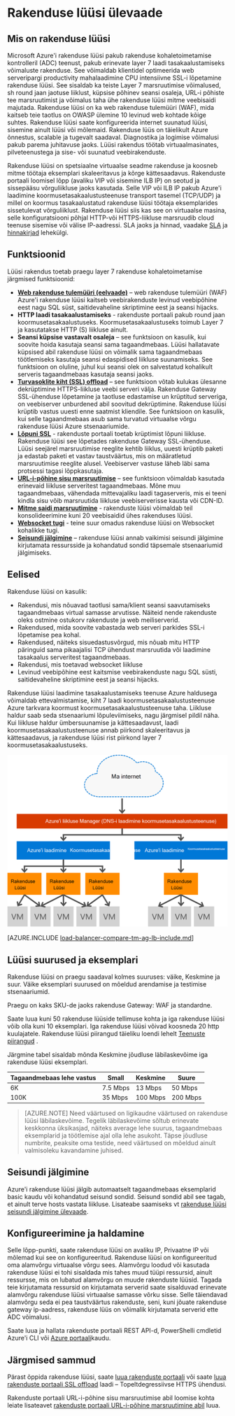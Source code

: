 <properties
   pageTitle="Sissejuhatus rakenduse lüüsi | Microsoft Azure'i"
   description="Sellel lehel antakse ülevaade sellest rakenduse lüüsi teenus layer 7 koormusetasakaalustuseks, sh lüüsi suurused, HTTP laadimine tasakaalustavad, küpsise seansi osaleja ja SSL offload."
   documentationCenter="na"
   services="application-gateway"
   authors="georgewallace"
   manager="carmonm"
   editor="tysonn"/>
<tags
   ms.service="application-gateway"
   ms.devlang="na"
   ms.topic="hero-article"
   ms.tgt_pltfrm="na"
   ms.workload="infrastructure-services"
   ms.date="10/25/2016"
   ms.author="gwallace"/>

# <a name="application-gateway-overview"></a>Rakenduse lüüsi ülevaade

## <a name="what-is-application-gateway"></a>Mis on rakenduse lüüsi

Microsoft Azure'i rakenduse lüüsi pakub rakenduse kohaletoimetamise kontrolleril (ADC) teenust, pakub erinevate layer 7 laadi tasakaalustamiseks võimaluste rakenduse. See võimaldab klientidel optimeerida web serveripargi productivity mahalaadimine CPU intensiivne SSL-i lõpetamine rakenduse lüüsi. See sisaldab ka teiste Layer 7 marsruutimise võimalused, sh round jaan jaotuse liiklust, küpsise põhinev seansi osaleja, URL-i põhiste tee marsruutimist ja võimalus taha ühe rakenduse lüüsi mitme veebisaidi majutada. Rakenduse lüüsi on ka web rakenduse tulemüüri (WAF), mida kaitseb teie taotlus on OWASP ülemine 10 levinud web kohtade kõige suhtes. Rakenduse lüüsi saate konfigureerida internet suunatud lüüsi, sisemine ainult lüüsi või mõlemaid. Rakenduse lüüs on täielikult Azure õnnestus, scalable ja tugevalt saadaval. Diagnostika ja logimise võimalusi pakub parema juhitavuse jaoks. Lüüsi rakendus töötab virtuaalmasinates, pilveteenustega ja sise- või suunatud veebirakenduste.

Rakenduse lüüsi on spetsiaalne virtuaalse seadme rakenduse ja koosneb mitme töötaja eksemplari skaleeritavus ja kõrge kättesaadavus. Rakenduste portaali loomisel lõpp (avaliku VIP või sisemine ILB IP) on seotud ja sissepääsu võrguliikluse jaoks kasutada. Selle VIP või ILB IP pakub Azure'i laadimine koormusetasakaalustusteenuse transport tasemel (TCP/UDP) ja millel on koormus tasakaalustatud rakenduse lüüsi töötaja eksemplarides sissetulevat võrguliiklust. Rakenduse lüüsi siis kas see on virtuaalse masina, selle konfiguratsiooni põhjal HTTP-või HTTPS-liikluse marsruudib cloud teenuse sisemise või välise IP-aadressi. SLA jaoks ja hinnad, vaadake [SLA](https://azure.microsoft.com/support/legal/sla/) ja [hinnakirjad](https://azure.microsoft.com/pricing/details/application-gateway/) lehekülgi.

## <a name="features"></a>Funktsioonid

Lüüsi rakendus toetab praegu layer 7 rakenduse kohaletoimetamise järgmised funktsioonid:

- **[Web rakenduse tulemüüri (eelvaade)](application-gateway-webapplicationfirewall-overview.md)** – web rakenduse tulemüüri (WAF) Azure'i rakenduse lüüsi kaitseb veebirakenduste levinud veebipõhine eest nagu SQL süst, saitidevaheline skriptimine eest ja seansi hijacks.
- **HTTP laadi tasakaalustamiseks** - rakenduste portaali pakub round jaan koormusetasakaalustuseks. Koormusetasakaalustuseks toimub Layer 7 ja kasutatakse HTTP (S) liikluse ainult.
- **Seansi küpsise vastavalt osaleja** – see funktsioon on kasulik, kui soovite hoida kasutaja seansi sama tagaandmebaas. Lüüsi hallatavate küpsised abil rakenduse lüüsi on võimalik sama tagaandmebaas töötlemiseks kasutaja seansi edaspidised liikluse suunamiseks. See funktsioon on oluline, juhul kui seansi olek on salvestatud kohalikult serveris tagaandmebaas kasutaja seansi jaoks.
- **[Turvasoklite kiht (SSL) offload](application-gateway-ssl-arm.md)** – see funktsioon võtab kulukas ülesanne dekrüptimine HTTPS-liikluse veebi serveri välja. Rakenduse Gateway SSL-ühenduse lõpetamine ja taotluse edastamise un krüptitud serveriga, on veebiserver unburdened abil soovitud dekrüptimine.  Rakenduse lüüsi krüptib vastus uuesti enne saatmist kliendile. See funktsioon on kasulik, kui selle tagaandmebaas asub sama turvatud virtuaalse võrgu rakenduse lüüsi Azure stsenaariumide.
- **[Lõpuni SSL](application-gateway-backend-ssl.md)** - rakenduste portaali toetab krüptimist lõpuni liikluse. Rakenduse lüüsi see lõpetades rakenduse Gateway SSL-ühenduse. Lüüsi seejärel marsruutimise reeglite kehtib liiklus, uuesti krüptib paketi ja edastab paketi et vastav taustväärtus, mis on määratletud marsruutimise reeglite alusel. Veebiserver vastuse läheb läbi sama protsessi tagasi lõppkasutaja.
- **[URL-i-põhine sisu marsruutimise](application-gateway-url-route-overview.md)** – see funktsioon võimaldab kasutada erinevaid liikluse serveritest tagaandmebaas. Mõne muu tagaandmebaas, vähendada mittevajaliku laadi tagaserveris, mis ei teeni kindla sisu võib marsruutida liikluse veebiserverisse kausta või CDN-ID.
- **[Mitme saidi marsruutimine](application-gateway-multi-site-overview.md)** - rakenduste lüüsi võimaldab teil konsolideerimine kuni 20 veebisaidid ühes rakenduses lüüsi.
- **[Websocket tugi](application-gateway-websocket.md)** - teine suur omadus rakenduse lüüsi on Websocket kohalikke tugi.
- **[Seisundi jälgimine](application-gateway-probe-overview.md)** – rakenduse lüüsi annab vaikimisi seisundi jälgimine kirjutamata ressursside ja kohandatud sondid täpsemale stsenaariumid jälgimiseks.

## <a name="benefits"></a>Eelised

Rakenduse lüüsi on kasulik:

- Rakendusi, mis nõuavad taotlusi sama/klient seansi saavutamiseks tagaandmebaas virtual samasse arvutisse. Näiteid nende rakenduste oleks ostmine ostukorv rakenduste ja web meiliserverid.
- Rakendused, mida soovite vabastada web serveri parkides SSL-i lõpetamise pea kohal.
- Rakendused, näiteks sisuedastusvõrgud, mis nõuab mitu HTTP päringuid sama pikaajalisi TCP ühendust marsruutida või laadimine tasakaalus serveritest tagaandmebaas.
- Rakendusi, mis toetavad websocket liikluse
- Levinud veebipõhine eest kaitsmise veebirakenduste nagu SQL süsti, saitidevaheline skriptimine eest ja seansi hijacks.

Rakenduse lüüsi laadimine tasakaalustamiseks teenuse Azure haldusega võimaldab ettevalmistamise, kiht 7 laadi koormusetasakaalustusteenuse Azure tarkvara koormust koormusetasakaalustusteenuse taha. Liikluse haldur saab seda stsenaariumi lõpuleviimiseks, nagu järgmisel pildil näha. Kui liikluse haldur ümbersuunamise ja kättesaadavust, laadi koormusetasakaalustusteenuse annab piirkond skaleeritavus ja kättesaadavus, ja rakenduse lüüsi rist piirkond layer 7 koormusetasakaalustuseks.

![asdasd](./media/application-gateway-introduction/tm-lb-ag-scenario.png)

[AZURE.INCLUDE [load-balancer-compare-tm-ag-lb-include.md](../../includes/load-balancer-compare-tm-ag-lb-include.md)]

## <a name="gateway-sizes-and-instances"></a>Lüüsi suurused ja eksemplari

Rakenduse lüüsi on praegu saadaval kolmes suuruses: väike, Keskmine ja suur. Väike eksemplari suurused on mõeldud arendamise ja testimise stsenaariumid.

Praegu on kaks SKU-de jaoks rakenduse Gateway: WAF ja standardne.

Saate luua kuni 50 rakenduse lüüside tellimuse kohta ja iga rakenduse lüüsi võib olla kuni 10 eksemplari. Iga rakenduse lüüsi võivad koosneda 20 http kuulajatele. Rakenduse lüüsi piirangud täieliku loendi lehelt [Teenuste piirangud](../azure-subscription-service-limits.md#application-gateway) .

Järgmine tabel sisaldab mõnda Keskmine jõudluse läbilaskevõime iga rakenduse lüüsi eksemplari.

| Tagaandmebaas lehe vastus | Small | Keskmine | Suure|
|---|---|---|---|
| 6K | 7.5 Mbps | 13 Mbps | 50 Mbps |
|100K | 35 Mbps | 100 Mbps| 200 Mbps |

>[AZURE.NOTE] Need väärtused on ligikaudne väärtused on rakenduse lüüsi läbilaskevõime. Tegelik läbilaskevõime sõltub erinevate keskkonna üksikasjad, näiteks average lehe suurus, tagaandmebaas eksemplarid ja töötlemise ajal olla lehe asukoht. Täpse jõudluse numbrite, peaksite oma testide, need väärtused on mõeldud ainult valmisoleku kavandamine juhised.

## <a name="health-monitoring"></a>Seisundi jälgimine

Azure'i rakenduse lüüsi jälgib automaatselt tagaandmebaas eksemplarid basic kaudu või kohandatud seisund sondid. Seisund sondid abil see tagab, et ainult terve hosts vastata liikluse. Lisateabe saamiseks vt [rakenduse lüüsi seisundi jälgimine ülevaade](application-gateway-probe-overview.md).

## <a name="configuring-and-managing"></a>Konfigureerimine ja haldamine

Selle lõpp-punkti, saate rakenduse lüüsi on avaliku IP, Privaatne IP või mõlemad kui see on konfigureeritud. Rakenduse lüüsi on konfigureeritud oma alamvõrgu virtuaalse võrgu sees. Alamvõrgu loodud või kasutada rakenduse lüüsi ei tohi sisaldada mis tahes muud tüüpi ressursid, ainult ressursse, mis on lubatud alamvõrgu on muude rakenduste lüüsid. Tagada teie kirjutamata ressursid on kirjutamata serverid saate sisalduvad erinevate alamvõrgu rakenduse lüüsi virtuaalse samasse võrku sisse. Selle täiendavad alamvõrgu seda ei pea taustväärtus rakenduste, seni, kuni jõuate rakenduse gateway ip-aadress, rakenduse lüüs on võimalik kirjutamata serverid ette ADC võimalusi.

Saate luua ja hallata rakenduste portaali REST API-d, PowerShelli cmdletid Azure'i CLI või [Azure portaali](https://portal.azure.com/)kaudu.

## <a name="next-steps"></a>Järgmised sammud

Pärast õppida rakenduse lüüsi, saate [luua rakenduste portaali](application-gateway-create-gateway-portal.md) või saate [luua rakenduste portaali SSL offload](application-gateway-ssl-arm.md) laadi – Topeltdegressiivse HTTPS ühendusi.

Rakenduste portaali URL-i-põhine sisu marsruutimise abil loomise kohta leiate lisateavet [rakenduste portaali URL-i-põhine marsruutimine abil](application-gateway-create-url-route-arm-ps.md) luua.

